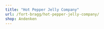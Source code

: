 ```yaml
---
title: "Hot Pepper Jelly Company"
url: /fort-bragg/hot-pepper-jelly-company/
shop: Andenken
---
```

